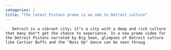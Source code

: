 ```yaml
---
categories: i
title: "The latest Pistons promo is an ode to Detroit culture"
---
```


      
      

      
       Detroit is a vibrant city; it"s a city with a deep and rich culture that many don"t get the chance to experience. In a new promo video for the Detroit Pistons narrated by Big Sean, glimpses of Detroit culture like Cartier Buffs and the "Boss Up" dance can be seen throug